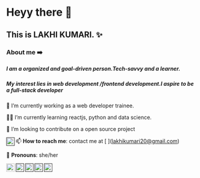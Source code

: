 # Heyy there 👋

##  This is LAKHI KUMARI. ✨


  ### About me ➡️ 
##### I am a organized and goal-driven person.Tech-savvy and a learner.
##### My interest lies in web development /frontend development.I aspire to be a full-stack developer




 🏢 I’m currently working  as a web developer trainee.
 
 🧑‍🎓 I’m currently learning  reactjs, python and data science.
 
 👯 I’m looking to contribute  on  a open source project

 📫 **How to reach me**: contact me at [ [<img align="left" alt="" width="22px" src="https://cdn.jsdelivr.net/npm/simple-icons@v3/icons/gmail.svg" />]()
 ](lakhikumari20@gmail.com)
 
 👧 **Pronouns**: she/her
 
 
 [<img align="left" alt="" width="22px" src="https://cdn.jsdelivr.net/npm/simple-icons@v3/icons/linkedin.svg" />](https://www.linkedin.com/in/lakhi-kumari/)
 [<img align="left" alt="" width="22px" src="https://cdn.jsdelivr.net/npm/simple-icons@v3/icons/twitter.svg" />]()
 [<img align="left" alt="" width="22px" src="https://cdn.jsdelivr.net/npm/simple-icons@v3/icons/instagram.svg" />]()
 [<img align="left" alt="" width="22px" src="https://cdn.jsdelivr.net/npm/simple-icons@v3/icons/facebook.svg" />]()
  [<img align="left" alt="" width="22px" src="https://cdn.jsdelivr.net/npm/simple-icons@v3/icons/gmail.svg" />]()
 
 
 
 




	
 
